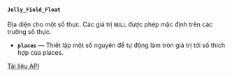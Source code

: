#### `Jelly_Field_Float`

Địa diện cho một số thực. Các giá trị `NULL` được phép mặc định trên các trường số thực.

 * **`places`** — Thiết lập một số nguyên để tự động làm tròn giá trị tới số thích hợp của places.

[Tài liệu API](../api/Jelly_Field_Float)